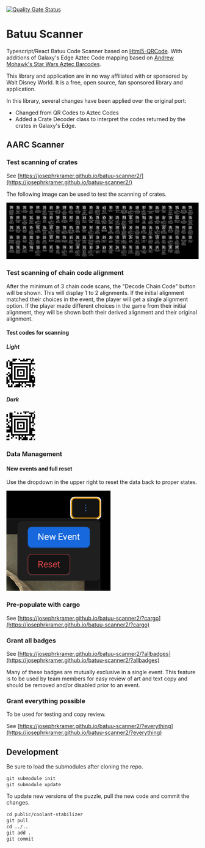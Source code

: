 [![Quality Gate Status](https://sonarcloud.io/api/project_badges/measure?project=josephrkramer_batuu-scanner2&metric=alert_status)](https://sonarcloud.io/summary/new_code?id=josephrkramer_batuu-scanner2)

# Batuu Scanner

Typescript/React Batuu Code Scanner based on [Html5-QRCode](https://github.com/mebjas/html5-qrcode). With additions of Galaxy's Edge Aztec Code mapping based on [Andrew Mohawk's Star Wars Aztec Barcodes](https://github.com/AndrewMohawk/StarwarsAztec).

This library and application are in no way affiliated with or sponsored by Walt Disney World. It is a free, open source, fan sponsored library and application.

In this library, several changes have been applied over the original port:

- Changed from QR Codes to Aztec Codes
- Added a Crate Decoder class to interpret the codes returned by the crates in Galaxy's Edge.

## AARC Scanner

### Test scanning of crates

See [https://josephrkramer.github.io/batuu-scanner2/](https://josephrkramer.github.io/batuu-scanner2/)

The following image can be used to test the scanning of crates.

![Single Image of all Barcodes](single_image_of_all_barcodes.png "Single Image of all Barcodes")

### Test scanning of chain code alignment

After the minimum of 3 chain code scans, the "Decode Chain Code" button will be shown. This will display 1 to 2 alignments. If the initial alignment matched their choices in the event, the player will get a single alignment option. If the player made different choices in the game from their initial alignment, they will be shown both their derived alignment and their original alignment.

#### Test codes for scanning

##### Light

![Light Chain Code](public/aztec/LIGHT.png "Light Chain Code")

##### Dark

![Dark Chain Code](public/aztec/DARK1.png "Dark Chain Code")

### Data Management

#### New events and full reset

Use the dropdown in the upper right to reset the data back to proper states.

![Reset Dropdown Screenshot](reset-screenshot.png "Reset Dropdown Screenshot")

### Pre-populate with cargo

See [https://josephrkramer.github.io/batuu-scanner2/?cargo](https://josephrkramer.github.io/batuu-scanner2/?cargo)

### Grant all badges

See [https://josephrkramer.github.io/batuu-scanner2/?allbadges](https://josephrkramer.github.io/batuu-scanner2/?allbadges)

Many of these badges are mutually exclusive in a single event. This feature is to be used by team members for easy review of art and text copy and should be removed and/or disabled prior to an event.

### Grant everything possible

To be used for testing and copy review.

See [https://josephrkramer.github.io/batuu-scanner2/?everything](https://josephrkramer.github.io/batuu-scanner2/?everything)

## Development

Be sure to load the submodules after cloning the repo.

```
git submodule init
git submodule update
```

To update new versions of the puzzle, pull the new code and commit the changes.

```
cd public/coolant-stabilizer
git pull
cd ../..
git add .
git commit
```
